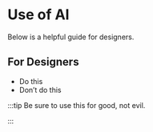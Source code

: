 # Use of AI

Below is a helpful guide for designers.

## For Designers

* Do this
* Don’t do this



:::tip
Be sure to use this for good, not evil.

:::


